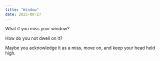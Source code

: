 ```yaml
---
title: "Window"
date: 2025-08-27
---
```

What if you miss your window?

How do you not dwell on it?

Maybe you acknowledge it as a miss, move on, and keep your head held high.